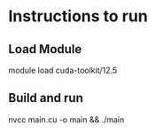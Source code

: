 # Instructions to run
## Load Module
module load cuda-toolkit/12.5

## Build and run
nvcc main.cu -o main && ./main
